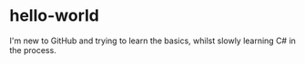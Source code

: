# hello-world

I'm new to GitHub and trying to learn the basics, whilst slowly learning C# in the process.
